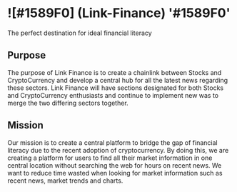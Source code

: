 # ![#1589F0] (Link-Finance) '#1589F0'
The perfect destination for ideal financial literacy

## Purpose
The purpose of Link Finance is to create a chainlink between Stocks and CryptoCurrency and develop a central hub for all the latest news regarding these sectors.
Link Finance will have sections designated for both Stocks and CryptoCurrency enthusiasts and continue to implement new was to merge the two differing sectors together.

 ## Mission
Our mission is to create a central platform to bridge the gap of financial literacy due to the recent adoption of cryptocurrency. By doing this, we are creating a platform for users to find all their market information in one central location without searching the web for hours on recent news. We want to reduce time wasted when looking for market information such as recent news, market trends and charts.
